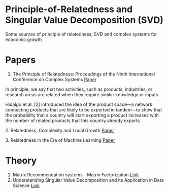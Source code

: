 # Principle-of-Relatedness and Singular Value Decomposition (SVD)
Some sources of principle of relatedness, SVD and complex systems for economic growth

# Papers
1. The Principle of Relatedness: Proceedings of the Ninth International Conference on Complex Systems <a href="https://www.researchgate.net/publication/326562653_The_Principle_of_Relatedness_Proceedings_of_the_Ninth_International_Conference_on_Complex_Systems"> Paper </a>
 <p>In principle, we say that two activities, such as products, industries, or research areas are related when they require similar knowledge or inputs</p>
 <p>Hidalgo et al. [2] introduced the idea of the product space—a network connecting products that are likely to be exported in tandem—to show that the probability that  a country will start exporting a product increases with the number of related products that this country already exports </p>
2. Relatedness, Complexity and Local Growth <a href="https://docs.iza.org/dp12223.pdf"> Paper </a> <p>
3. Relatedness in the Era of Machine Learning <a href="https://arxiv.org/pdf/2103.06017.pdf">Paper</a>


# Theory
1. Matrix Recommendation systems - Matrix Factorization <a href="https://developers.google.com/machine-learning/recommendation/collaborative/matrix"> Link </a> 
2. Understanding Singular Value Decomposition and its Application in Data Science <a href="https://towardsdatascience.com/understanding-singular-value-decomposition-and-its-application-in-data-science-388a54be95d#:~:text=In%20linear%20algebra%2C%20the%20Singular,important%20applications%20in%20data%20science.">Link</a>
 

